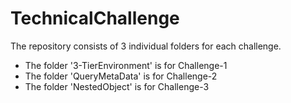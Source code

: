 # TechnicalChallenge
The repository consists of 3 individual folders for each challenge.

* The folder '3-TierEnvironment' is for Challenge-1
* The folder 'QueryMetaData' is for Challenge-2
* The folder 'NestedObject' is for Challenge-3


